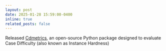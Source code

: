 ```yaml
---
layout: post
date: 2025-01-28 15:59:00-0400
inline: true
related_posts: false
---
```


Released [Cdmetrics](https://pypi.org/project/cdmetrics/), an open-source Python package designed to evaluate Case Difficulty (also known as Instance Hardness)

